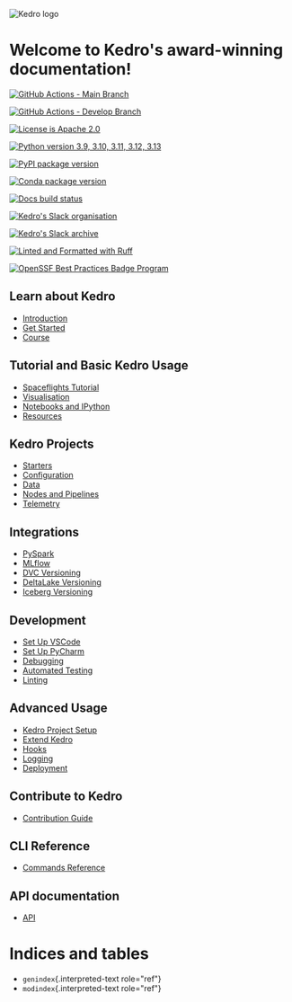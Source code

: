 ![Kedro logo](https://raw.githubusercontent.com/kedro-org/kedro/main/static/img/kedro_banner.png)

# Welcome to Kedro\'s award-winning documentation!

[![GitHub Actions - Main Branch](https://img.shields.io/github/actions/workflow/status/kedro-org/kedro/all-checks.yml?label=main)](https://github.com/kedro-org/kedro/actions/workflows/all-checks.yml?query=branch%3Amain)

[![GitHub Actions - Develop Branch](https://img.shields.io/github/actions/workflow/status/kedro-org/kedro/all-checks.yml?branch=develop&label=develop)](https://github.com/kedro-org/kedro/actions/workflows/all-checks.yml?query=branch%3Adevelop)

[![License is Apache 2.0](https://img.shields.io/badge/license-Apache%202.0-blue.svg)](https://opensource.org/license/apache2-0-php/)

[![Python version 3.9, 3.10, 3.11, 3.12, 3.13](https://img.shields.io/badge/3.9%20%7C%203.10%20%7C%203.11%20%7C%203.12%20%7C%203.13-blue.svg)](https://pypi.org/project/kedro/)

[![PyPI package version](https://badge.fury.io/py/kedro.svg)](https://pypi.org/project/kedro/)

[![Conda package version](https://img.shields.io/conda/vn/conda-forge/kedro.svg)](https://anaconda.org/conda-forge/kedro)

[![Docs build status](https://readthedocs.org/projects/kedro/badge/?version=stable)](https://docs.kedro.org/)

[![Kedro\'s Slack organisation](https://img.shields.io/badge/slack-chat-blueviolet.svg?label=Kedro%20Slack&logo=slack)](https://slack.kedro.org)

[![Kedro\'s Slack archive](https://img.shields.io/badge/slack-archive-blueviolet.svg?label=Kedro%20Slack%20)](https://linen-slack.kedro.org/)

[![Linted and Formatted with Ruff](https://img.shields.io/endpoint?url=https://raw.githubusercontent.com/astral-sh/ruff/main/assets/badge/v2.json)](https://github.com/astral-sh/ruff)

[![OpenSSF Best Practices Badge Program](https://bestpractices.coreinfrastructure.org/projects/6711/badge)](https://bestpractices.coreinfrastructure.org/projects/6711)

## Learn about Kedro

- [Introduction](pages/introduction/index.md)
- [Get Started](pages/get_started/index.md)
- [Course](pages/course/index.md)

## Tutorial and Basic Kedro Usage

- [Spaceflights Tutorial](pages/tutorial/spaceflights_tutorial.md)
- [Visualisation](pages/visualisation/index.md)
- [Notebooks and IPython](pages/notebooks_and_ipython/index.md)
- [Resources](pages/resources/index.md)

## Kedro Projects

- [Starters](pages/starters/index.md)
- [Configuration](pages/configuration/index.md)
- [Data](pages/data/index.md)
- [Nodes and Pipelines](pages/nodes_and_pipelines/index.md)
- [Telemetry](pages/configuration/telemetry.md)

## Integrations

- [PySpark](pages/integrations/pyspark_integration.md)
- [MLflow](pages/integrations/mlflow.md)
- [DVC Versioning](pages/integrations/kedro_dvc_versioning.md)
- [DeltaLake Versioning](pages/integrations/deltalake_versioning.md)
- [Iceberg Versioning](pages/integrations/iceberg_versioning.md)

## Development

- [Set Up VSCode](pages/development/set_up_vscode.md)
- [Set Up PyCharm](pages/development/set_up_pycharm.md)
- [Debugging](pages/development/debugging.md)
- [Automated Testing](pages/development/automated_testing.md)
- [Linting](pages/development/linting.md)

## Advanced Usage

- [Kedro Project Setup](pages/kedro_project_setup/index.md)
- [Extend Kedro](pages/extend_kedro/index.md)
- [Hooks](pages/hooks/index.md)
- [Logging](pages/logging/index.md)
- [Deployment](pages/deployment/index.md)

## Contribute to Kedro

- [Contribution Guide](pages/contribution/index.md)

## CLI Reference

- [Commands Reference](pages/development/commands_reference.md)


## API documentation

- [API](pages/api/kedro.md)

# Indices and tables

- `genindex`{.interpreted-text role="ref"}
- `modindex`{.interpreted-text role="ref"}

